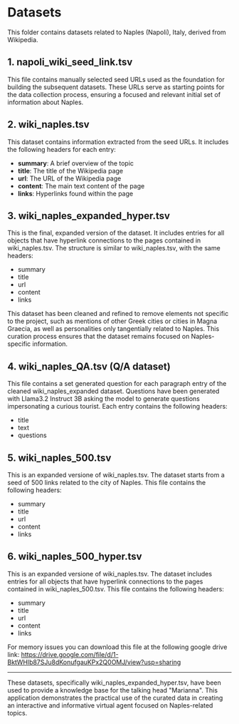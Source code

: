 # Datasets

This folder contains datasets related to Naples (Napoli), Italy, derived from Wikipedia. 

## 1. napoli_wiki_seed_link.tsv

This file contains manually selected seed URLs used as the foundation for building the subsequent datasets. These URLs serve as starting points for the data collection process, ensuring a focused and relevant initial set of information about Naples.

## 2. wiki_naples.tsv

This dataset contains information extracted from the seed URLs. It includes the following headers for each entry:

- **summary**: A brief overview of the topic
- **title**: The title of the Wikipedia page
- **url**: The URL of the Wikipedia page
- **content**: The main text content of the page
- **links**: Hyperlinks found within the page

## 3. wiki_naples_expanded_hyper.tsv

This is the final, expanded version of the dataset. It includes entries for all objects that have hyperlink connections to the pages contained in wiki_naples.tsv. The structure is similar to wiki_naples.tsv, with the same headers:

- summary
- title
- url
- content
- links

This dataset has been cleaned and refined to remove elements not specific to the project, such as mentions of other Greek cities or cities in Magna Graecia, as well as personalities only tangentially related to Naples. This curation process ensures that the dataset remains focused on Naples-specific information.

## 4. wiki_naples_QA.tsv (Q/A dataset)

This file contains a set generated question for each paragraph entry of the cleaned wiki_naples_expanded dataset. Questions have been generated with Llama3.2 Instruct 3B asking the model to generate questions impersonating a curious tourist. Each entry contains the following headers:

- title
- text
- questions

## 5. wiki_naples_500.tsv

This is an expanded versione of wiki_naples.tsv. The dataset starts from a seed of 500 links related to the city of Naples. This file contains the following headers:

- summary
- title
- url
- content
- links

## 6. wiki_naples_500_hyper.tsv

This is an expanded versione of wiki_naples.tsv. The dataset includes entries for all objects that have hyperlink connections to the pages contained in wiki_naples_500.tsv. This file contains the following headers:

- summary
- title
- url
- content
- links

For memory issues you can download this file at the following google drive link: https://drive.google.com/file/d/1-BktWHlb87SJu8dKonufgauKPx2Q0OMJ/view?usp=sharing 


---

These datasets, specifically wiki_naples_expanded_hyper.tsv, have been used to provide a knowledge base for the talking head "Marianna". This application demonstrates the practical use of the curated data in creating an interactive and informative virtual agent focused on Naples-related topics.
